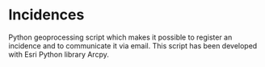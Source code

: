 # Incidences
Python geoprocessing script which makes it possible to register an incidence and to communicate it via email. This script has been developed with Esri Python library Arcpy.
